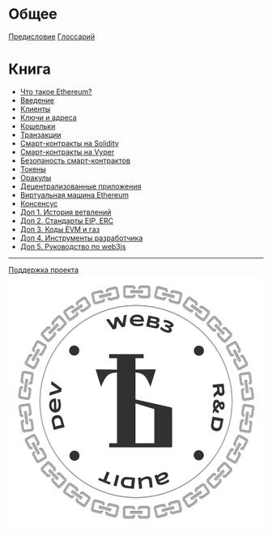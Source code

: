 # Общее

[Предисловие](./1_предисловие.md)
[Глоссарий](./2_глоссарий.md)

# Книга

- [Что такое Ethereum?](./kniga/что_такое_ethereum.md)
- [Введение](./kniga/введение.md)
- [Клиенты](./kniga/клиенты.md)
- [Ключи и адреса](./kniga/ключи_и_адреса.md)
- [Кошельки](./kniga/кошельки.md)
- [Транзакции](./kniga/транзакции.md)
- [Смарт-контракты на Solidity](./kniga/смарт_контракты_на_solidity.md)
- [Смарт-контракты на Vyper]()
- [Безопаность смарт-контрактов](./kniga/безопаность_смарт_контрактов.md)
- [Токены](./kniga/токены.md)
- [Оракулы](./kniga/оракулы.md)
- [Децентрализованные приложения](./kniga/децентрализованные_приложения.md)
- [Виртуальная машина Ethereum](./kniga/виртуальная_машина_ethereum.md)
- [Консенсус](./kniga/консенсус.md)
- [Доп 1. История ветвлений]()
- [Доп 2. Стандарты EIP, ERC](./kniga/дополнение_2_стандарты_eip_erc.md)
- [Доп 3. Коды EVM и газ](./kniga/дополнение_3_коды_evm_и_gas.md)
- [Доп 4. Инструменты разработчика](./kniga/дополнение_4_инструменты_solidity_разработчика.md)
- [Доп 5. Руководство по web3js]()

-----------

[Поддержка проекта](./support.md)
![Дружининъ](./kniga//kartinki/druzhcom_logo.png)